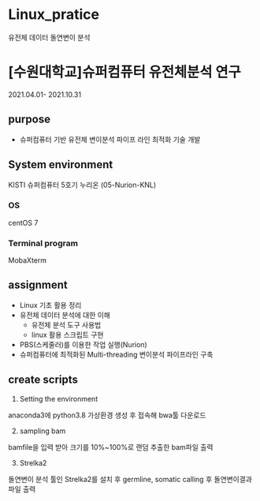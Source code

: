 # Linux_pratice
유전체 데이터 돌연변이 분석

# [수원대학교]슈퍼컴퓨터 유전체분석 연구
2021.04.01- 2021.10.31

## purpose
- 슈퍼컴퓨터 기반 유전체 변이분석 파이프 라인 최적화 기술 개발

## System environment
KISTI 슈퍼컴퓨터 5호기 누리온 (05-Nurion-KNL)
### OS
centOS 7
### Terminal program
MobaXterm

## assignment
- Linux 기초 활용 정리
- 유전체 데이터 분석에 대한 이해
  - 유전체 분석 도구 사용법
  - linux 활용 스크립트 구현
- PBS(스케줄러)를 이용한 작업 실행(Nurion)
- 슈퍼컴퓨터에 최적화된 Multi-threading 변이분석 파이프라인 구축
## create scripts
1. Setting the environment

  anaconda3에 python3.8 가상환경 생성 후 접속해 bwa툴 다운로드 
  
2. sampling  bam

  bamfile을 입력 받아 크기를 10%~100%로 랜덤 추출한 bam파일 출력
  
3. Strelka2
 
  돌연변이 분석 툴인 Strelka2를 설치 후 germline, somatic calling 후 돌연변이결과 파일 출력
